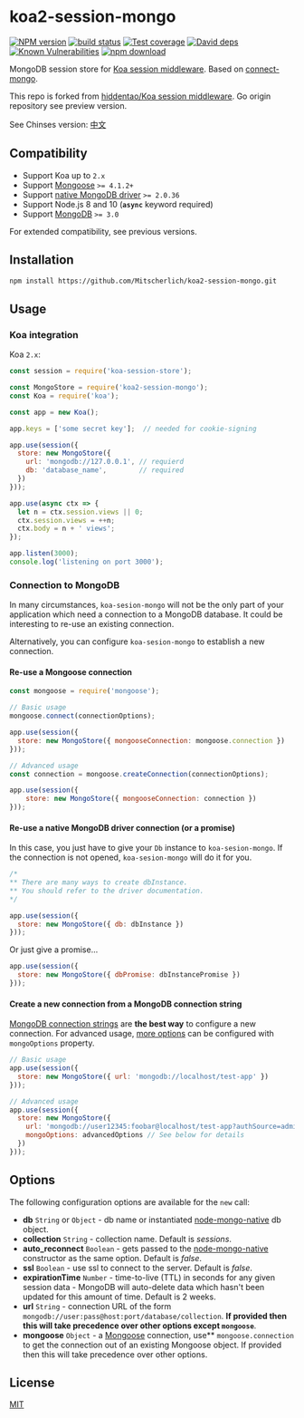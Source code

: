 # koa2-session-mongo

[![NPM version][npm-image]][npm-url]
[![build status][travis-image]][travis-url]
[![Test coverage][codecov-image]][codecov-url]
[![David deps][david-image]][david-url]
[![Known Vulnerabilities][snyk-image]][snyk-url]
[![npm download][download-image]][download-url]

[npm-image]: https://img.shields.io/npm/v/koa2-session-mongo.svg?style=flat-square
[npm-url]: https://npmjs.org/package/koa2-session-mongo
[travis-image]: https://img.shields.io/travis/Mitscherlich/koa2-session-mongo.svg?style=flat-square
[travis-url]: https://travis-ci.org/Mitscherlich/koa2-session-mongo
[codecov-image]: https://img.shields.io/codecov/c/github/Mitscherlich/koa2-session-mongo.svg?style=flat-square
[codecov-url]: https://codecov.io/github/Mitscherlich/koa2-session-mongo?branch=master
[david-image]: https://img.shields.io/david/Mitscherlich/koa2-session-mongo.svg?style=flat-square
[david-url]: https://david-dm.org/Mitscherlich/koa2-session-mongo
[snyk-image]: https://snyk.io/test/npm/koa2-session-mongo/badge.svg?style=flat-square
[snyk-url]: https://snyk.io/test/npm/koa2-session-mongo
[download-image]: https://img.shields.io/npm/dm/koa2-session-mongo.svg?style=flat-square
[download-url]: https://npmjs.org/package/koa2-session-mongo

MongoDB session store for [Koa session middleware](https://github.com/hiddentao/koa-session-store). Based on [connect-mongo](https://github.com/jdesboeufs/connect-mongo).

This repo is forked from [hiddentao/Koa session middleware](https://github.com/hiddentao/koa-session-store). Go origin repository see preview version.

See Chinses version: [中文](docs/README.zh-CN.md)

## Compatibility

* Support Koa up to `2.x`
* Support [Mongoose](http://mongoosejs.com/index.html) `>= 4.1.2+`
* Support [native MongoDB driver](http://mongodb.github.io/node-mongodb-native/) `>= 2.0.36`
* Support Node.js 8 and 10 (**`async`** keyword required)
* Support [MongoDB](https://www.mongodb.com/) `>= 3.0`

For extended compatibility, see previous versions.

## Installation

```bash
npm install https://github.com/Mitscherlich/koa2-session-mongo.git
```

## Usage

### Koa integration

Koa `2.x`:

```js
const session = require('koa-session-store');

const MongoStore = require('koa2-session-mongo');
const Koa = require('koa');

const app = new Koa();

app.keys = ['some secret key'];  // needed for cookie-signing

app.use(session({
  store: new MongoStore({
    url: 'mongodb://127.0.0.1', // requierd
    db: 'database_name',        // required
  })
}));

app.use(async ctx => {
  let n = ctx.session.views || 0;
  ctx.session.views = ++n;
  ctx.body = n + ' views';
});

app.listen(3000);
console.log('listening on port 3000');
```

### Connection to MongoDB

In many circumstances, `koa-sesion-mongo` will not be the only part of your application which need a connection to a MongoDB database. It could be interesting to re-use an existing connection.

Alternatively, you can configure `koa-sesion-mongo` to establish a new connection.

#### Re-use a Mongoose connection

```js
const mongoose = require('mongoose');

// Basic usage
mongoose.connect(connectionOptions);

app.use(session({
  store: new MongoStore({ mongooseConnection: mongoose.connection })
}));

// Advanced usage
const connection = mongoose.createConnection(connectionOptions);

app.use(session({
    store: new MongoStore({ mongooseConnection: connection })
}));
```

#### Re-use a native MongoDB driver connection (or a promise)

In this case, you just have to give your `Db` instance to `koa-sesion-mongo`.
If the connection is not opened, `koa-sesion-mongo` will do it for you.

```js
/*
** There are many ways to create dbInstance.
** You should refer to the driver documentation.
*/

app.use(session({
  store: new MongoStore({ db: dbInstance })
}));
```

Or just give a promise...

```js
app.use(session({
  store: new MongoStore({ dbPromise: dbInstancePromise })
}));
```

#### Create a new connection from a MongoDB connection string

[MongoDB connection strings](http://docs.mongodb.org/manual/reference/connection-string/) are __the best way__ to configure a new connection. For advanced usage, [more options](http://mongodb.github.io/node-mongodb-native/driver-articles/mongoclient.html#mongoclient-connect-options) can be configured with `mongoOptions` property.

```js
// Basic usage
app.use(session({
  store: new MongoStore({ url: 'mongodb://localhost/test-app' })
}));

// Advanced usage
app.use(session({
  store: new MongoStore({
    url: 'mongodb://user12345:foobar@localhost/test-app?authSource=admins&w=1',
    mongoOptions: advancedOptions // See below for details
  })
}));
```

## Options

The following configuration options are available for the `new` call:

  * **db** `String` or `Object` - db name or instantiated [node-mongo-native](https://github.com/mongodb/node-mongodb-native) db object.
  * **collection** `String` - collection name. Default is _sessions_.
  * **auto_reconnect** `Boolean` - gets passed to the [node-mongo-native](https://github.com/mongodb/node-mongodb-native) constructor as the same option. Default is _false_.
  * **ssl** `Boolean` - use ssl to connect to the server. Default is _false_.
  * **expirationTime** `Number` - time-to-live (TTL) in seconds for any given session data - MongoDB will auto-delete data which hasn't been updated for this amount of time. Default is 2 weeks.
  * **url** `String` - connection URL of the form `mongodb://user:pass@host:port/database/collection`. **If provided then this will take precedence over other options except `mongoose`**.
  * **mongoose** `Object` - a [Mongoose](https://github.com/LearnBoost/mongoose) connection, use** `mongoose.connection` to get the connection out of an existing Mongoose object.  If provided then this will take precedence over other options.


## License

[MIT](LICENSE)
